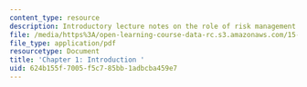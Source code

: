 ```yaml
---
content_type: resource
description: Introductory lecture notes on the role of risk management.
file: /media/https%3A/open-learning-course-data-rc.s3.amazonaws.com/15-997-practice-of-finance-advanced-corporate-risk-management-spring-2009/624b155f7005f5c785bb1adbcba459e7_MIT15_997s09_read01_ch01.pdf
file_type: application/pdf
resourcetype: Document
title: 'Chapter 1: Introduction '
uid: 624b155f-7005-f5c7-85bb-1adbcba459e7
---
```

